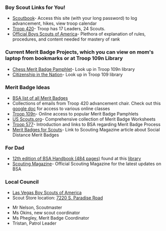 
### Boy Scout Links for You!

- [Scoutbook](https://scoutbook.scouting.org/)- Access this site (with your long password) to log advancement, hikes, view troop calendar 
- [Troop 420](https://www.hendersontroop420.com)- Troop has 17 Leaders, 24 Scouts.   
- [Official Boys Scouts of America](https://www.scouting.org)- Plethora of explanation of rules, procedures, and content needed for mastery of rank

### Current Merit Badge Projects, which you can view on mom's laptop from bookmarks or at Troop 109n Library
- [Chess Merit Badge Pamphlet](https://www.troop109nj.com/merit-badge-library/)- Look up in Troop 109n library
- [Citizenship in the Nation](https://www.troop109nj.com/merit-badge-library/)- Look up in Troop 109 library

### Merit Badge Ideas
- [BSA list of all Merit Badges](https://www.scouting.org/programs/scouts-bsa/advancement-and-awards/merit-badges/)
- Collections of emails from Troop 420 advancement chair.  Check out this [google doc](https://docs.google.com/document/d/11AoJ3qKQTUqAOqeT2D6Zb2Sn4_PGM4oJm6KCUD0VNsw/edit) for access to various online classes
- [Troop 109n](https://www.troop109nj.com/merit-badge-library/)- Online access to popular Merit Badge Pamphlets
- [US Scouts.org](http://usscouts.org/mb/worksheets/list.asp)- Comprehensive collection of Merit Badge Worksheets
- [Troop 577](https://troop577wichita.weebly.com)- Introduction and links to BSA regarding Merit Badge Process
- [Merit Badges for Scouts](https://blog.scoutingmagazine.org/2020/03/20/merit-badges-for-social-distancing)- Link to Scouting Magazine article about Social Distance Merit Badges

### For Dad

- [12th edition of BSA Handbook (484 pages)](https://app.box.com/s/jh6w0v5yz4e1rl1nr1zg-) found at this [library](https://troop501.net/library/)
- [Scouting Magazine](https://scoutingmagazine.org/)- Official Scouting Magazine for the latest updates on BSA 

### Local Council 
- [Las Vegas Boy Scouts of America](https://lvacbsa.org/) 
- Scout Store location: [7220 S. Paradise Road](https://lvacbsa.org/trading-post/)
 

* Mr Nelson, Scoutmaster
* Ms Okins, new scout coordinator
* Ms Phegley, Merit Badge Coordinator
* Tristan, Patrol Leader



 
